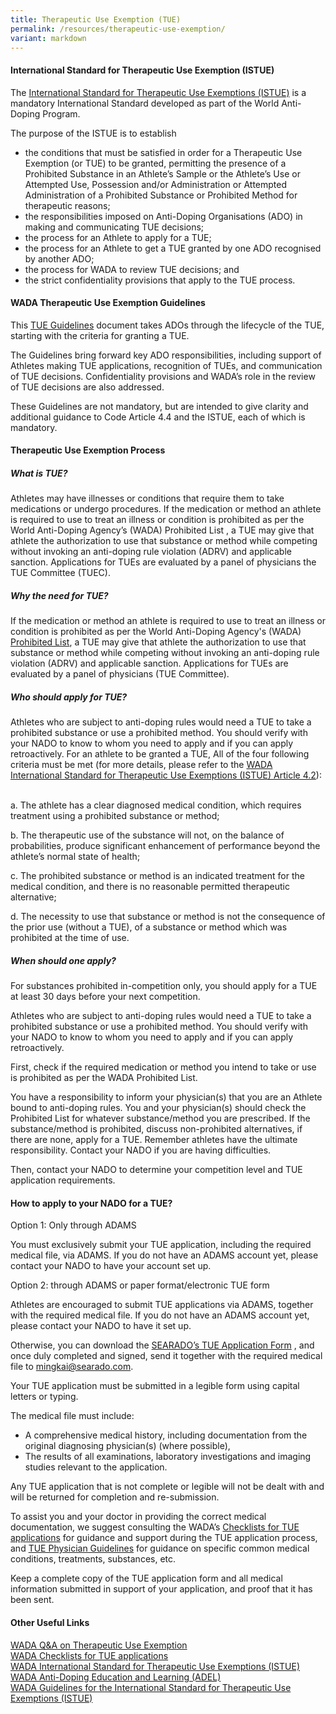```yaml
---
title: Therapeutic Use Exemption (TUE)
permalink: /resources/therapeutic-use-exemption/
variant: markdown
---
```

#### International Standard for Therapeutic Use Exemption (ISTUE)
The [International Standard for Therapeutic Use Exemptions (ISTUE)](https://www.wada-ama.org/en/resources/world-anti-doping-code-and-international-standards/international-standard-therapeutic-use#resource-download) is a mandatory International Standard developed as part of the World Anti-Doping Program.

The purpose of the ISTUE is to establish
- the conditions that must be satisfied in order for a Therapeutic Use Exemption (or TUE) to be granted, permitting the presence of a Prohibited Substance in an Athlete’s Sample or the Athlete’s Use or Attempted Use, Possession and/or Administration or Attempted Administration of a Prohibited Substance or Prohibited Method for therapeutic reasons; 
- the responsibilities imposed on Anti-Doping Organisations (ADO) in making and communicating TUE decisions;
- the process for an Athlete to apply for a TUE;
- the process for an Athlete to get a TUE granted by one ADO recognised by another ADO;
- the process for WADA to review TUE decisions; and
- the strict confidentiality provisions that apply to the TUE process.

#### WADA Therapeutic Use Exemption Guidelines
This [TUE Guidelines](https://www.wada-ama.org/en/resources/world-anti-doping-program/guidelines-international-standard-therapeutic-use-exemptions) document takes ADOs through the lifecycle of the TUE, starting with the criteria for granting a TUE.

The Guidelines bring forward key ADO responsibilities, including support of Athletes making TUE applications, recognition of TUEs, and communication of TUE decisions. Confidentiality provisions and WADA’s role in the review of TUE decisions are also addressed.

These Guidelines are not mandatory, but are intended to give clarity and additional guidance to Code Article 4.4 and the ISTUE, each of which is mandatory.

#### Therapeutic Use Exemption Process 
##### What is TUE? 
Athletes may have illnesses or conditions that require them to take medications or undergo procedures. If the medication or method an athlete is required to use to treat an illness or condition is prohibited as per the World Anti-Doping Agency’s (WADA) Prohibited List , a TUE may give that athlete the authorization to use that substance or method while competing without invoking an anti-doping rule violation (ADRV) and applicable sanction. Applications for TUEs are evaluated by a panel of physicians the TUE Committee (TUEC). 
##### Why the need for TUE? 
If the medication or method an athlete is required to use to treat an illness or condition is prohibited as per the World Anti-Doping Agency's (WADA) [Prohibited List](https://www.wada-ama.org/en/prohibited-list), a TUE may give that athlete the authorization to use that substance or method while competing without invoking an anti-doping rule violation (ADRV) and applicable sanction. Applications for TUEs are evaluated by a panel of physicians (TUE Committee). 
##### Who should apply for TUE? 
Athletes who are subject to anti-doping rules would need a TUE to take a prohibited substance or use a prohibited method. You should verify with your NADO to know to whom you need to apply and if you can apply retroactively. For an athlete to be granted a TUE, All of the four following criteria must be met (for more details, please refer to the [WADA International Standard for Therapeutic Use Exemptions (ISTUE) Article 4.2](https://www.wada-ama.org/en/resources/world-anti-doping-code-and-international-standards/international-standard-therapeutic-use)):

<br> a.	The athlete has a clear diagnosed medical condition, which requires treatment using a prohibited substance or method; <br>

b. The therapeutic use of the substance will not, on the balance of probabilities, produce significant enhancement of performance beyond the athlete’s normal state of health;	 <br>

c.	The prohibited substance or method is an indicated treatment for the medical condition, and there is no reasonable permitted therapeutic alternative; <br>

d.	The necessity to use that substance or method is not the consequence of the prior use (without a TUE), of a substance or method which was prohibited at the time of use. <br>
##### When should one apply? 
For substances prohibited in-competition only, you should apply for a TUE at least 30 days before your next competition. 

Athletes who are subject to anti-doping rules would need a TUE to take a prohibited substance or use a prohibited method. You should verify with your NADO to know to whom you need to apply and if you can apply retroactively. 

First, check if the required medication or method you intend to take or use is prohibited as per the WADA Prohibited List.

You have a responsibility to inform your physician(s) that you are an Athlete bound to anti-doping rules. You and your physician(s) should check the Prohibited List for whatever substance/method you are prescribed. If the substance/method is prohibited, discuss non-prohibited alternatives, if there are none, apply for a TUE. Remember athletes have the ultimate responsibility. Contact your NADO if you are having difficulties. 

Then, contact your NADO to determine your competition level and TUE application requirements.

#### How to apply to your NADO for a TUE? 
Option 1: Only through ADAMS

You must exclusively submit your TUE application, including the required medical file, via ADAMS. If you do not have an ADAMS account yet, please contact your NADO to have your account set up. 

Option 2: through ADAMS or paper format/electronic TUE form 

Athletes are encouraged to submit TUE applications via ADAMS, together with the required medical file. If you do not have an ADAMS account yet, please contact your NADO to have it set up.

Otherwise, you can download the [SEARADO’s TUE Application Form](https://drive.google.com/file/d/1aPuQpSEu95MpNJRxJfzysj3Ng7QY1bHN/view) , and once duly completed and signed, send it together with the required medical file to [mingkai@searado.com](mingkai@searado.com).

Your TUE application must be submitted in a legible form using capital letters or typing.

The medical file must include:

* A comprehensive medical history, including documentation from the original diagnosing physician(s) (where possible),
* The results of all examinations, laboratory investigations and imaging studies relevant to the application.

Any TUE application that is not complete or legible will not be dealt with and will be returned for completion and re-submission.

To assist you and your doctor in providing the correct medical documentation, we suggest consulting the WADA’s [Checklists for TUE applications](https://www.wada-ama.org/en/search?q=Checklists%20for%20TUE%20Applications&amp;filters%5Bcontent_type%5D%5B%5D=%22resource%22) for guidance and support during the TUE application process, and [TUE Physician Guidelines](https://www.wada-ama.org/en/search?q=TUE%20Physician%20Guidelines&amp;filters%5Bcontent_type%5D%5B%5D=%22resource%22) for guidance on specific common medical conditions, treatments, substances, etc. 

Keep a complete copy of the TUE application form and all medical information submitted in support of your application, and proof that it has been sent.


#### Other Useful Links
[WADA Q&amp;A on Therapeutic Use Exemption](https://www.wada-ama.org/en/athletes-support-personnel/therapeutic-use-exemptions-tues)<br>
[WADA Checklists for TUE applications](https://www.wada-ama.org/en/search?q=Checklist%20for%20TUE%20applications&amp;filters%5Bcontent_type%5D%5B%5D=%22resource%22)<br>
[WADA International Standard for Therapeutic Use Exemptions (ISTUE)](https://www.wada-ama.org/en/resources/world-anti-doping-code-and-international-standards/international-standard-therapeutic-use)<br>
[WADA Anti-Doping Education and Learning (ADEL)](https://adel.wada-ama.org/learn)<br>
[WADA Guidelines for the International Standard for Therapeutic Use Exemptions (ISTUE)](https://www.wada-ama.org/en/resources/world-anti-doping-program/guidelines-international-standard-therapeutic-use-exemptions)